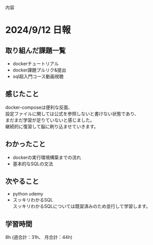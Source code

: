 内容
# 2024/9/12 日報
## 取り組んだ課題一覧
+ dockerチュートリアル
+ docker課題プルリク&提出
+ sql超入門コース動画視聴

## 感じたこと
docker-composeは便利な反面、  
設定ファイルに関しては公式を参照しないと書けない状態であり、  
まだまだ学習が足りていないと感じました。  
継続的に復習して脳に刷り込ませていきます。

## わかったこと
+ dockerの実行環境構築までの流れ
+ 基本的なSQLの文法

## 次やること
+ python udemy
+ スッキリわかるSQL  
スッキリわかるSQLについては既習済みのため並行して学習します。

## 学習時間
8h (週合計：31h、 月合計：44h)